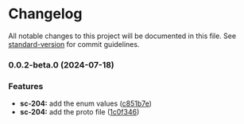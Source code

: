 # Changelog

All notable changes to this project will be documented in this file. See [standard-version](https://github.com/conventional-changelog/standard-version) for commit guidelines.

### 0.0.2-beta.0 (2024-07-18)


### Features

* **sc-204:** add the enum values ([c851b7e](https://github.com/pokemon-vgc-project/lib-proto/commit/c851b7e5588fe0dff191f431eb7ccfc8a5cb6d58))
* **sc-204:** add the proto file ([1c0f346](https://github.com/pokemon-vgc-project/lib-proto/commit/1c0f346954deaaaa44a6300e51af3ed7a50b98aa))
